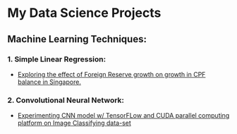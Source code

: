# My Data Science Projects 

## Machine Learning Techniques:


### 1. Simple Linear Regression:
- [Exploring the effect of Foreign Reserve growth on growth in CPF balance in Singapore.](https://github.com/kennethltf/Personal-Projects/blob/master/Kenneth%20Lee_%20CPF%20Foreign%20reserve.ipynb)

### 2. Convolutional Neural Network:
- [Experimenting CNN model w/ TensorFLow and CUDA parallel computing platform on Image Classifying data-set](https://github.com/kennethltf/Personal-Projects/blob/master/Convolutional%20Neural%20Network%20image_classifier.ipynb)
